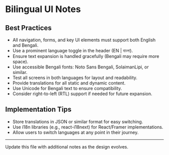 # Bilingual UI Notes

## Best Practices
- All navigation, forms, and key UI elements must support both English and Bengali.
- Use a prominent language toggle in the header (EN | বাংলা).
- Ensure text expansion is handled gracefully (Bengali may require more space).
- Use accessible Bengali fonts: Noto Sans Bengali, SolaimanLipi, or similar.
- Test all screens in both languages for layout and readability.
- Provide translations for all static and dynamic content.
- Use Unicode for Bengali text to ensure compatibility.
- Consider right-to-left (RTL) support if needed for future expansion.

## Implementation Tips
- Store translations in JSON or similar format for easy switching.
- Use i18n libraries (e.g., react-i18next) for React/Framer implementations.
- Allow users to switch languages at any point in their journey.

---

Update this file with additional notes as the design evolves. 